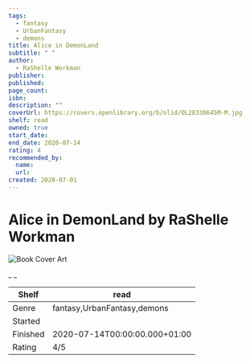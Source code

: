 ```yaml
---
tags:
  - fantasy
  - UrbanFantasy
  - demons
title: Alice in DemonLand
subtitle: " "
author:
  - RaShelle Workman
publisher:
published:
page_count:
isbn:
description: ""
coverUrl: https://covers.openlibrary.org/b/olid/OL28330645M-M.jpg
shelf: read
owned: true
start_date:
end_date: 2020-07-14
rating: 4
recommended_by:
  name:
  url:
created: 2020-07-01
---
```


# Alice in DemonLand by RaShelle Workman

![Book Cover Art](https://covers.openlibrary.org/b/olid/OL28330645M-M.jpg)

_ _

| Shelf | read |
| --- | --- |
| Genre | fantasy,UrbanFantasy,demons |
| Started |  |
| Finished | 2020-07-14T00:00:00.000+01:00 |
| Rating | 4/5 |

